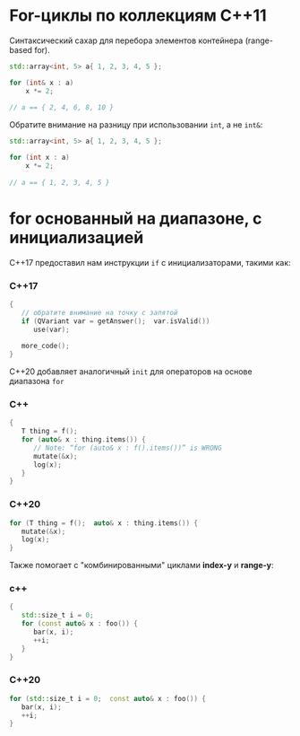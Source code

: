 # For-циклы по коллекциям С++11

Синтаксический сахар для перебора элементов контейнера (range-based for).
```c++
std::array<int, 5> a{ 1, 2, 3, 4, 5 };

for (int& x : a) 
	x *= 2;
	
// a == { 2, 4, 6, 8, 10 }
```

Обратите внимание на разницу при использовании `int`, а не `int&`:
```c++
std::array<int, 5> a{ 1, 2, 3, 4, 5 };

for (int x : a) 
	x *= 2;
	
// a == { 1, 2, 3, 4, 5 }
```

# for основанный на диапазоне, с инициализацией
C++17 предоставил нам инструкции `if` с инициализаторами, такими как:
### C++17
```c++
{
   // обратите внимание на точку с запятой
   if (QVariant var = getAnswer();  var.isValid())
      use(var);
      
   more_code();
}
```

C++20 добавляет аналогичный `init` для операторов на основе диапазона `for`
### C++
```c++
{
   T thing = f();
   for (auto& x : thing.items()) {
      // Note: “for (auto& x : f().items())” is WRONG
      mutate(&x);
      log(x);
   }
}
```
### C++20
```c++
for (T thing = f();  auto& x : thing.items()) {
   mutate(&x);
   log(x);
}
```

Также помогает с "комбинированными" циклами **index-y** и **range-y**:
### c++
```c++
{
   std::size_t i = 0;
   for (const auto& x : foo()) {
      bar(x, i);
      ++i;
   }
}
```
### C++20
```c++
for (std::size_t i = 0;  const auto& x : foo()) {
   bar(x, i);
   ++i;
}
```


